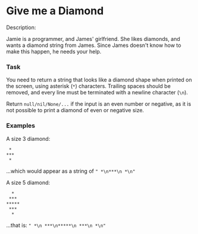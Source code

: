 # Give me a Diamond
Description:

Jamie is a programmer, and James' girlfriend. She likes diamonds, and wants a diamond string from James. Since James doesn't know how to make this happen, he needs your help.
### Task

You need to return a string that looks like a diamond shape when printed on the screen, using asterisk (```*```) characters. Trailing spaces should be removed, and every line must be terminated with a newline character (```\n```).

Return ```null/nil/None/...``` if the input is an even number or negative, as it is not possible to print a diamond of even or negative size.
### Examples

A size 3 diamond:
```
 *
***
 *
```
...which would appear as a string of ```" *\n***\n *\n"```

A size 5 diamond:
```
  *
 ***
*****
 ***
  *
```
...that is: ```" *\n ***\n*****\n ***\n *\n"```
